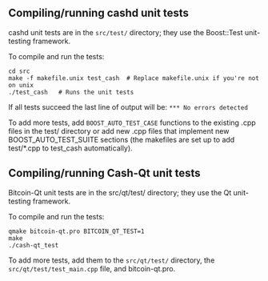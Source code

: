 Compiling/running cashd unit tests
------------------------------------

cashd unit tests are in the `src/test/` directory; they
use the Boost::Test unit-testing framework.

To compile and run the tests:

	cd src
	make -f makefile.unix test_cash  # Replace makefile.unix if you're not on unix
	./test_cash   # Runs the unit tests

If all tests succeed the last line of output will be:
`*** No errors detected`

To add more tests, add `BOOST_AUTO_TEST_CASE` functions to the existing
.cpp files in the test/ directory or add new .cpp files that
implement new BOOST_AUTO_TEST_SUITE sections (the makefiles are
set up to add test/*.cpp to test_cash automatically).


Compiling/running Cash-Qt unit tests
---------------------------------------

Bitcoin-Qt unit tests are in the src/qt/test/ directory; they
use the Qt unit-testing framework.

To compile and run the tests:

	qmake bitcoin-qt.pro BITCOIN_QT_TEST=1
	make
	./cash-qt_test

To add more tests, add them to the `src/qt/test/` directory,
the `src/qt/test/test_main.cpp` file, and bitcoin-qt.pro.
